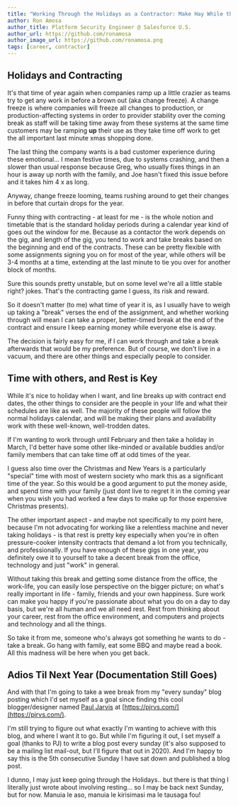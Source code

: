 ```yaml
---
title: "Working Through the Holidays as a Contractor: Make Hay While the Sun Shines."
author: Ron Amosa
author_title: Platform Security Engineer @ Salesforce U.S.
author_url: https://github.com/ronamosa
author_image_url: https://github.com/ronamosa.png
tags: [career, contractor]
---
```


## Holidays and Contracting

It's that time of year again when companies ramp up a little crazier as teams try to get any work in before a brown out (aka change freeze). A change freeze is where companies will freeze all changes to production, or production-affecting systems in order to provider stability over the coming break as staff will be taking time away from these systems at the same time customers may be ramping **up** their use as they take time off work to get the all important last minute xmas shopping done.

The last thing the company wants is a bad customer experience during these emotional... I mean festive times, due to systems crashing, and then a slower than usual response because Greg, who usually fixes things in an hour is away up north with the family, and Joe hasn't fixed this issue before and it takes him 4 x as long.

<!--truncate-->

Anyway, change freeze looming, teams rushing around to get their changes in before that curtain drops for the year.

Funny thing with contracting - at least for me - is the whole notion and timetable that is the standard holiday periods during a calendar year kind of goes out the window for me. Because as a contactor the work depends on the gig, and length of the gig, you tend to work and take breaks based on the beginning and end of the contracts. These can be pretty flexible with some assignments signing you on for most of the year, while others will be 3-4 months at a time, extending at the last minute to tie you over for another block of months.

Sure this sounds pretty unstable, but on some level we're all a little stable right? jokes. That's the contracting game I guess, its risk and reward.

So it doesn't matter (to me) what time of year it is, as I usually have to weigh up taking a "break" verses the end of the assignment, and whether working through will mean I can take a proper, better-timed break at the end of the contract and ensure I keep earning money while everyone else is away.

The decision is fairly easy for me, if I can work through and take a break afterwards that would be my preference. But of course, we don't live in a vacuum, and there are other things and especially people to consider.

## Time with others, and Rest is Key

While it's nice to holiday when I want, and line breaks up with contract end dates, the other things to consider are the people in your life and what their schedules are like as well. The majority of these people will follow the normal holidays calendar, and will be making their plans and availability work with these well-known, well-trodden dates.

If I'm wanting to work through until February and then take a holiday in March, I'd better have some other like-minded or available buddies and/or family members that can take time off at odd times of the year.

I guess also time over the Christmas and New Years is a particularly "special" time with most of western society who mark this as a significant time of the year. So this would be a good argument to put the money aside, and spend time with your family (just dont live to regret it in the coming year when you wish you had worked a few days to make up for those expensive Christmas presents).

The other important aspect - and maybe not specifically to my point here, because I'm not advocating for working like a relentless machine and never taking holidays - is that rest is pretty key especially when you're in often pressure-cooker intensity contracts that demand a lot from you technically, and professionally. If you have enough of these gigs in one year, you definitely owe it to yourself to take a decent break from the office, technology and just "work" in general.

Without taking this break and getting some distance from the office, the work-life, you can easily lose perspective on the bigger picture; on what's really important in life - family, friends and your own happiness. Sure work can make you happy if you're passionate about what you do on a day to day basis, but we're all human and we all need rest. Rest from thinking about your career, rest from the office environment, and computers and projects and technology and all the things.

So take it from me, someone who's always got something he wants to do - take a break. Go hang with family, eat some BBQ and maybe read a book. All this madness will be here when you get back.

## Adios Til Next Year (Documentation Still Goes)

And with that I'm going to take a wee break from my "every sunday" blog posting which I'd set myself as a goal since finding this cool blogger/designer named [Paul Jarvis](https://twitter.com/pjrvs) at [https://pjrvs.com/](https://pjrvs.com/).

I'm still trying to figure out what exactly I'm wanting to achieve with this blog, and where I want it to go. But while I'm figuring it out, I set myself a goal (thanks to PJ) to write a blog post every sunday (it's also supposed to be a mailing list mail-out, but I'll figure that out in 2020). And I'm happy to say this is the 5th consecutive Sunday I have sat down and published a blog post.

I dunno, I may just keep going through the Holidays.. but there is that thing I literally just wrote about involving resting... so I may be back next Sunday, but for now. Manuia le aso, manuia le kirisimasi ma le tausaga fou!

